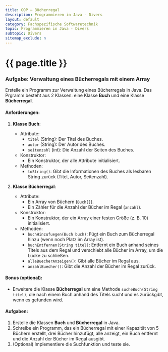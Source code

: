 ```yaml
---
title: OOP – Bücherregal
description: Programmieren in Java - Divers
layout: default
category: Fachspezifische Softwaretechnik
topic: Programmieren in Java - Divers
subtopic: Divers
sitemap_exclude: n
---
```


# {{ page.title }}
### Aufgabe: Verwaltung eines Bücherregals mit einem Array

Erstelle ein Programm zur Verwaltung eines Bücherregals in Java. Das Prgramm besteht aus 2 Klassen: eine Klasse **Buch** und eine Klasse **Bücherregal**.

#### Anforderungen:

1. **Klasse Buch**:
    - Attribute:
        - `titel` (String): Der Titel des Buches.
        - `autor` (String): Der Autor des Buches.
        - `seitenzahl` (int): Die Anzahl der Seiten des Buches.
    - Konstruktor:
        - Ein Konstruktor, der alle Attribute initialisiert.
    - Methoden:
        - `toString()`: Gibt die Informationen des Buches als lesbaren String zurück (Titel, Autor, Seitenzahl).

2. **Klasse Bücherregal**:
    - Attribute:
        - Ein Array von Büchern (`Buch[]`).
        - Ein Zähler für die Anzahl der Bücher im Regal (`anzahl`).
    - Konstruktor:
        - Ein Konstruktor, der ein Array einer festen Größe (z. B. 10) initialisiert.
    - Methoden:
        - `buchHinzufuegen(Buch buch)`: Fügt ein Buch zum Bücherregal hinzu (wenn noch Platz im Array ist).
        - `buchEntfernen(String titel)`: Entfernt ein Buch anhand seines Titels aus dem Regal und verschiebt alle Bücher im Array, um die Lücke zu schließen.
        - `alleBuecherAnzeigen()`: Gibt alle Bücher im Regal aus.
        - `anzahlBuecher()`: Gibt die Anzahl der Bücher im Regal zurück.

#### Bonus (optional):
- Erweitere die Klasse **Bücherregal** um eine Methode `sucheBuch(String titel)`, die nach einem Buch anhand des Titels sucht und es zurückgibt, wenn es gefunden wird.


#### Aufgaben:
1. Erstelle die Klassen **Buch** und **Bücherregal** in Java.
2. Schreibe ein Programm, das ein Bücherregal mit einer Kapazität von 5 Büchern erstellt, drei Bücher hinzufügt, alle anzeigt, ein Buch entfernt und die Anzahl der Bücher im Regal ausgibt.
3. (Optional) Implementiere die Suchfunktion und teste sie.
